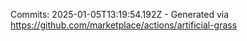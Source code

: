 Commits: 2025-01-05T13:19:54.192Z - Generated via https://github.com/marketplace/actions/artificial-grass
<br>
